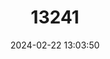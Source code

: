 ---
title: "13241"
category: "Mesoplodon bidens"
draft: false
date: 2024-02-22 13:03:50
languages:
  English: ["North Atlantic Beaked Whale", "Sowerby's Beaked Whale"]
  Spanish; Castilian: ["Ballena de Pico de Sowerby", "Zifio de Sowerby"]
  French: ["Mésoplodon de Sowerby"]
  Danish: ["Næbhval"]
  Faroese: ["Nehvalur"]
  Norwegian: ["Nordspisshval"]
  Icelandic: ["Norðursnjáldri"]
---